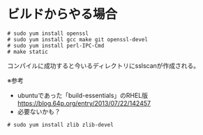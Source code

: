 # ビルドからやる場合
```
# sudo yum install openssl
# sudo yum install gcc make git openssl-devel
# sudo yum install perl-IPC-Cmd
# make static
```
コンパイルに成功すると今いるディレクトリにsslscanが作成される。

※参考
- ubuntuであった「build-essentials」のRHEL版
https://blog.64p.org/entry/2013/07/22/142457
- 必要ないかも？
```
# sudo yum install zlib zlib-devel
```

